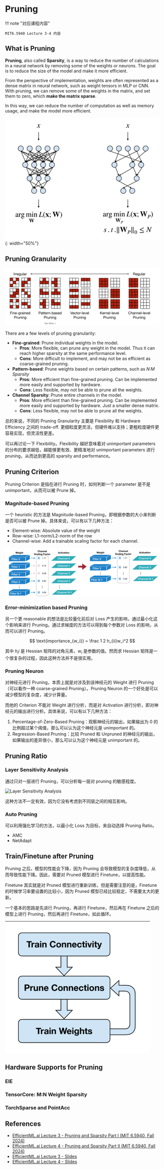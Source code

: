 # Pruning

!!! note "对应课程内容"

    MIT6.5940 Lecture 3-4 内容

## What is Pruning

**Pruning**, also called **Sparsity**, is a way to reduce the number of calculations in a neural network by removing some of the weights or neurons. The goal is to reduce the size of the model and make it more efficient.

From the perspective of implementation, weights are often represented as a dense matrix in neural network, such as weight tensors in MLP or CNN. With pruning, we can remove some of the weights in the matrix, and set them to zero, which **make the matrix sparse**.

In this way, we can reduce the number of computation as well as memory usage, and make the model more efficient.

![alt text](assets/pruning_intro.png){: width="50%"}

## Pruning Granularity

![alt text](assets/pruning_granularity.png)

There are a few levels of pruning granularity:

- **Fine-grained**: Prune individual weights in the model.
    - **Pros**: More flexible, can prune any weight in the model. Thus it can reach higher sparsity at the same performance level.
    - **Cons**: More difficult to implement, and may not be as efficient as coarse-grained pruning.
- **Pattern-based**: Prune weights based on certain patterns, such as *N:M Sparsity*
    - **Pros**: More efficient than fine-grained pruning. Can be implemented more easily and supported by hardware.
    - **Cons**: Less flexible, may not be able to prune all the weights.
- **Channel Sparsity**: Prune entire channels in the model.
    - **Pros**: More efficient than fine-grained pruning. Can be implemented more easily and supported by hardware. Just a smaller dense matrix.
    - **Cons**: Less flexible, may not be able to prune all the weights.

总的来说，不同的 Pruning Granularity 主要是 Flexibility 和 Hardware Efficiency 之间的 trade-off. 更细粒度更灵活，但硬件难以支持；更粗粒度硬件更容易实现，但灵活性更差。

可以再讨论一下 Flexibility。Flexibility 越好意味着对 unimportant parameters 的分布的要求越低，越能够更有效、更精准地对 unimportant parameters 进行 pruning，从而达到更高的 sparsity and performance。

## Pruning Criterion

Pruning Criterion 是指在进行 Pruning 时，如何判断一个 parameter 是不是 unimportant，从而可以被 Prune 掉。

### Magnitude-based Pruning

一个 heuristic 的方法是 Magnitude-based Pruning，即根据参数的大小来判断是否可以被 Prune 掉。具体来说，可以有以下几种方法：

- Element-wise: Absolute value of the weight
- Row-wise: L1-norm/L2-norm of the row
- Channel-wise: Add a trainable scaling factor for each channel.

![alt text](assets/pruning_channel-wise.png)

### Error-minimization based Pruning

另一个更 reasonable 的想法是比较量化前后对 Loss 产生的影响，通过最小化这个影响来进行 Pruning。通过求梯度的方法可以得到每个参数对 Loss 的影响，从而可以进行 Pruning。

$$
\text{importance_{w_i}} = \frac 1 2 h_{ii}w_i^2
$$

其中 $h_ii$ 是 Hessian 矩阵的对角元素，$w_i$ 是参数的值。然而求 Hessian 矩阵是一个很复杂的过程，因此这种方法并不是很实用。

### Pruning Neuron

对神经元进行 Pruning，本质上就是对涉及到该神经元的 Weight 进行 Pruning （可以看作一种 coarse-grained Pruning）。Pruning Neuron 的一个好处是可以减少模型的复杂度，减少计算量。

而他的 Criterion 不能对 Weight 进行分析，而是对 Activation 进行分析，即对神经元的输出进行分析。具体来说，可以有以下几种方法：

1. Percentage-of-Zero-Based Pruning：观察神经元的输出，如果输出为 0 的比例超过某个阈值，那么可以认为这个神经元是 unimportant 的。
2. Regression-Based Pruning：比较 Pruned 和 Unpruned 的神经元的输出，如果输出的差异很小，那么可以认为这个神经元是 unimportant 的。

## Pruning Ratio

### Layer Sensitivity Analysis

通过只对一层进行 Pruning，可以分析每一层对 pruning 的敏感程度。

![Layer Sensitivity Analysis](image.png)

这种方法不一定有效，因为它没有考虑到不同层之间的相互影响。

### Auto Pruning

可以利用强化学习的方法，以最小化 Loss 为目标，来自动选择 Pruning Ratio。

- AMC
- NetAdapt

## Train/Finetune after Pruning

Pruning 之后，模型的性能会下降，因为 Pruning 会导致模型的复杂度降低，从而导致性能下降。因此，需要对 Pruned 模型进行 Finetune，以提高性能。

Finetune 其实就是对 Pruned 模型进行重新训练，但是需要注意的是，Finetune 的时候学习率要设置的比较小，因为 Pruned 模型已经比较稳定，不需要太大的更新。

一个基本的思路是先进行 Pruning，再进行 Finetune，然后再在 Finetune 之后的模型上进行 Pruning，然后再进行 Finetune，如此循环。

![Loop of Pruning and Finetune](assets/pruning_finetune_loop.png)

## Hardware Supports for Pruning

### EIE

### TensorCore: M:N Weight Sparsity

### TorchSparse and PointAcc

## References

- [EfficientML.ai Lecture 3 - Pruning and Sparsity Part I (MIT 6.5940, Fall 2024)](https://www.youtube.com/watch?v=EjsB0WgIfUM)
- [EfficientML.ai Lecture 4 - Pruning and Sparsity Part II (MIT 6.5940, Fall 2024)](https://www.youtube.com/watch?v=upaZrpXkELc)
- [EfficientML.ai Lecture 3 - Slides](https://www.dropbox.com/scl/fi/6qspcmk8qayy7mft737gh/Lec03-Pruning-I.pdf?rlkey=9jpifc92be0sitiknpbhn9ggf&e=1&st=lml94lam&dl=0)
- [EfficientML.ai Lecture 4 - Slides](https://www.dropbox.com/scl/fi/w5baiyci5cxl1ozpy6lsr/Lec04-Pruning-II.pdf?rlkey=6qxc1nz20isy9izwnqfebtukg&e=1&st=59gy1eal&dl=0)